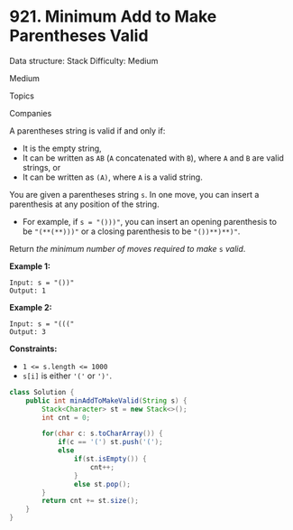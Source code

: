 # 921. Minimum Add to Make Parentheses Valid

Data structure: Stack
Difficulty: Medium

Medium

Topics

Companies

A parentheses string is valid if and only if:

- It is the empty string,
- It can be written as `AB` (`A` concatenated with `B`), where `A` and `B` are valid strings, or
- It can be written as `(A)`, where `A` is a valid string.

You are given a parentheses string `s`. In one move, you can insert a parenthesis at any position of the string.

- For example, if `s = "()))"`, you can insert an opening parenthesis to be `"(**(**)))"` or a closing parenthesis to be `"())**)**)"`.

Return *the minimum number of moves required to make* `s` *valid*.

**Example 1:**

```
Input: s = "())"
Output: 1

```

**Example 2:**

```
Input: s = "((("
Output: 3

```

**Constraints:**

- `1 <= s.length <= 1000`
- `s[i]` is either `'('` or `')'`.

```java
class Solution {
    public int minAddToMakeValid(String s) {
        Stack<Character> st = new Stack<>();
        int cnt = 0;

        for(char c: s.toCharArray()) {
            if(c == '(') st.push('(');
            else 
                if(st.isEmpty()) {
                    cnt++;
                }
                else st.pop(); 
        }
        return cnt += st.size();
    }
}
```